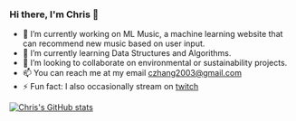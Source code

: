 ### Hi there, I'm Chris 👋

- 🔭 I’m currently working on ML Music, a machine learning website that can recommend new music based on user input.
- 🌱 I’m currently learning Data Structures and Algorithms.
- 👯 I’m looking to collaborate on environmental or sustainability projects.
- 📫 You can reach me at my email czhang2003@gmail.com
- ⚡ Fun fact: I also occasionally stream on [twitch](https://www.twitch.tv/agentguffy)

[![Chris's GitHub stats](https://github-readme-stats.vercel.app/api?username=chriszhang08)](https://github.com/anuraghazra/github-readme-stats)

